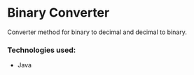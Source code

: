 # Binary Converter

Converter method for binary to decimal and decimal to binary.

### Technologies used:
- Java
